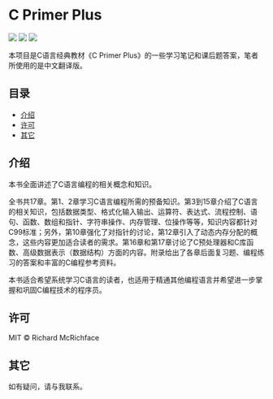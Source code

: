 # C Primer Plus
[![](https://img.shields.io/badge/Language-C-blue)](<https://github.com/xiaoli1368/Microphone-sound-source-localization>)  [![](https://img.shields.io/badge/Size-136Kb-orange)](<https://github.com/xiaoli1368/Microphone-sound-source-localization>)  [![](https://img.shields.io/badge/License-MIT-brightgreen)](<https://github.com/xiaoli1368/Microphone-sound-source-localization>)

本项目是C语言经典教材《C Primer Plus》的一些学习笔记和课后题答案，笔者所使用的是中文翻译版。

## 目录

- [介绍](#介绍)
- [许可](#许可)
- [其它](#其它)

## 介绍

本书全面讲述了C语言编程的相关概念和知识。

全书共17章。第1、2章学习C语言编程所需的预备知识。第3到15章介绍了C语言的相关知识，包括数据类型、格式化输入输出、运算符、表达式、流程控制、语句、函数、数组和指针、字符串操作、内存管理、位操作等等，知识内容都针对C99标准；另外，第10章强化了对指针的讨论，第12章引入了动态内存分配的概念，这些内容更加适合读者的需求。第16章和第17章讨论了C预处理器和C库函数、高级数据表示（数据结构）方面的内容。附录给出了各章后面复习题、编程练习的答案和丰富的C编程参考资料。

本书适合希望系统学习C语言的读者，也适用于精通其他编程语言并希望进一步掌握和巩固C编程技术的程序员。

## 许可
MIT © Richard McRichface

## 其它

如有疑问，请与我联系。